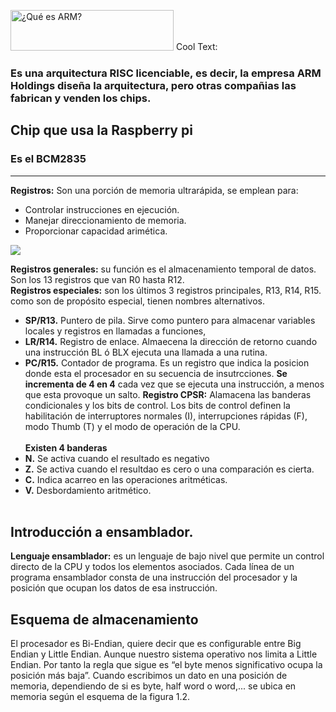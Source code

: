 <a href="https://es.cooltext.com"><img src="https://images.cooltext.com/5476099.png" width="261" height="65" alt="¿Qué es ARM?" /></a>
<a href="http://es.cooltext.com" target="_top"><img src="https://cooltext.com/images/ct_pixel.gif" width="80" height="15" alt="Cool Text: Generador de Logotipos y Gráficos." border="0" /></a>
<br>
### Es una arquitectura RISC licenciable, es decir, la empresa ARM Holdings diseña la arquitectura, pero otras compañias las fabrican y venden los chips.
## Chip que usa la Raspberry pi
### Es el BCM2835

--------------------------------------------
**Registros:** Son una porción de memoria ultrarápida, se emplean para:
* Controlar instrucciones en ejecución.
* Manejar direccionamiento de memoria.
* Proporcionar capacidad arimética.

<img src="https://scontent.ftij1-1.fna.fbcdn.net/v/t1.0-0/p180x540/123103296_1234664046905849_4487772967957974685_n.jpg?_nc_cat=105&ccb=2&_nc_sid=730e14&_nc_eui2=AeFcN6hLinz0qclqY_KoB9ZSAlUWBILn9yECVRYEguf3IQSHsnKhvhBfoB3cy0_x1REOjK5iULZgMLm0ELWppunt&_nc_ohc=YfIIy4Xgr20AX8j_68G&_nc_ht=scontent.ftij1-1.fna&tp=6&oh=2f4b9af8f221c8f3be4793b3294e3e33&oe=5FBD7C7B">

**Registros generales:** su función es el almacenamiento temporal de datos. Son los 13 registros que van R0 hasta R12.<br>
**Registros especiales:** son los últimos 3 registros principales, R13, R14, R15. como son de propósito especial, tienen nombres alternativos.
- **SP/R13.** Puntero de pila. Sirve como puntero para almacenar variables locales y registros en llamadas a funciones,
- **LR/R14.** Registro de enlace. Almaecena la dirección de retorno cuando una instrucción BL ó BLX ejecuta una llamada a una rutina.
- **PC/R15.** Contador de programa. Es un registro que indica la posicion donde esta el procesador en su secuencia de insutrcciones. **Se incrementa de 4 en 4** cada vez que se ejecuta una instrucción, a menos que esta provoque un salto.
**Registro CPSR:** Alamacena las banderas condicionales y los bits de control. Los bits de control definen la habilitación de interruptores normales (I), interrupciones rápidas (F), modo Thumb (T) y el modo de operación de la CPU.<br><br>
**Existen 4 banderas**
- **N.** Se activa cuando el resultado es negativo
- **Z.** Se activa cuando el resultdao es cero o una comparación es cierta.
- **C.** Indica acarreo en las operaciones aritméticas.
- **V.** Desbordamiento aritmético.<br><br>

## Introducción a ensamblador.
**Lenguaje ensamblador:** es un lenguaje de bajo nivel que permite un control directo de la CPU y todos los elementos asociados. Cada línea de un programa ensamblador consta de una instrucción del procesador y la posición que ocupan los datos de esa instrucción.

## Esquema de almacenamiento
El procesador es Bi-Endian, quiere decir que es configurable entre Big Endian y Little Endian. Aunque nuestro sistema operativo nos limita a Little Endian. Por tanto la regla que sigue es “el byte menos significativo ocupa la posición más baja”. Cuando escribimos un dato en una posición de memoria, dependiendo de si es byte, half word o word,... se ubica en memoria según el esquema de la figura 1.2.
